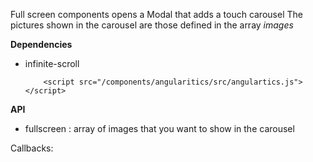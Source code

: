 Full screen components opens a Modal that adds a touch carousel
The pictures shown in the carousel are those defined in the array *images*

**Dependencies**

- infinite-scroll
    ```
        <script src="/components/angularitics/src/angulartics.js"></script>
    ```

**API**
 - fullscreen : array of images that you want to show in the carousel

Callbacks:


